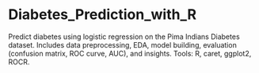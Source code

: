 # Diabetes_Prediction_with_R
Predict diabetes using logistic regression on the Pima Indians Diabetes dataset. Includes data preprocessing, EDA, model building, evaluation (confusion matrix, ROC curve, AUC), and insights. Tools: R, caret, ggplot2, ROCR.
